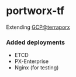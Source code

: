 # portworx-tf  
  
Extending [GCP@terraporx](https://github.com/portworx/terraporx/tree/master/gcp/kubernetes_ubuntu16)  

### Added deployments ###  

* ETCD  
* PX-Enterprise   
* Nginx (for testing)  
